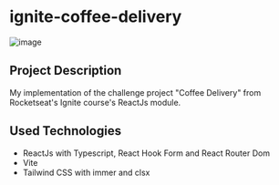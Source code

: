 # ignite-coffee-delivery
![image](https://github.com/mar-alv/ignite-coffee-delivery/assets/101023750/deb7cd16-a744-4450-b44b-14484148a28b)

## Project Description
My implementation of the challenge project "Coffee Delivery" from Rocketseat's Ignite course's ReactJs module.

## Used Technologies
* ReactJs with Typescript, React Hook Form and React Router Dom
* Vite
* Tailwind CSS with immer and clsx
